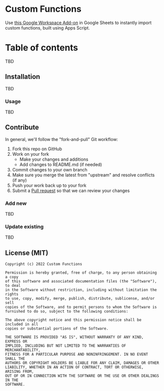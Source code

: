 # Custom Functions

Use [this Google Workspace Add-on](https://gsuite.google.com/marketplace/app/foo/3868008326) in Google Sheets to instantly import custom functions, built using Apps Script.

# Table of contents
TBD

## Installation
TBD

### Usage
TBD

## Contribute

In general, we'll follow the "fork-and-pull" Git workflow:

1. Fork this repo on GitHub
2. Work on your fork
    - Make your changes and additions
    - Add changes to README.md (if needed)
3. Commit changes to your own branch
4. Make sure you merge the latest from "upstream" and resolve conflicts (if any)
5. Push your work back up to your fork
6. Submit a [Pull request](https://github.com/custom-functions/google-sheets/pulls) so that we can review your changes

### Add new
TBD

### Update existing
TBD

## License (MIT)

```
Copyright (c) 2022 Custom Functions

Permission is hereby granted, free of charge, to any person obtaining a copy
of this software and associated documentation files (the "Software"), to deal
in the Software without restriction, including without limitation the rights
to use, copy, modify, merge, publish, distribute, sublicense, and/or sell
copies of the Software, and to permit persons to whom the Software is
furnished to do so, subject to the following conditions:

The above copyright notice and this permission notice shall be included in all
copies or substantial portions of the Software.

THE SOFTWARE IS PROVIDED "AS IS", WITHOUT WARRANTY OF ANY KIND, EXPRESS OR
IMPLIED, INCLUDING BUT NOT LIMITED TO THE WARRANTIES OF MERCHANTABILITY,
FITNESS FOR A PARTICULAR PURPOSE AND NONINFRINGEMENT. IN NO EVENT SHALL THE
AUTHORS OR COPYRIGHT HOLDERS BE LIABLE FOR ANY CLAIM, DAMAGES OR OTHER
LIABILITY, WHETHER IN AN ACTION OF CONTRACT, TORT OR OTHERWISE, ARISING FROM,
OUT OF OR IN CONNECTION WITH THE SOFTWARE OR THE USE OR OTHER DEALINGS IN THE
SOFTWARE.
```